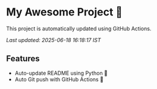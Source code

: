 # My Awesome Project 🚀

This project is automatically updated using GitHub Actions.

_Last updated: 2025-06-18 16:18:17 IST_

## Features
- Auto-update README using Python 🐍
- Auto Git push with GitHub Actions 🤖
